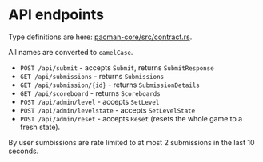 # API endpoints

Type definitions are here: [pacman-core/src/contract.rs](https://github.com/jDomantas/pacman/blob/master/pacman-core/src/contract.rs).

All names are converted to `camelCase`.

- `POST /api/submit` - accepts `Submit`, returns `SubmitResponse`
- `GET /api/submissions` - returns `Submissions`
- `GET /api/submission/{id}` - returns `SubmissionDetails`
- `GET /api/scoreboard` - returns `Scoreboards`
- `POST /api/admin/level` - accepts `SetLevel`
- `POST /api/admin/levelstate` - accepts `SetLevelState`
- `POST /api/admin/reset` - accepts `Reset` (resets the whole game to a fresh state).

By user sumbissions are rate limited to at most 2 submissions in the last 10 seconds.
